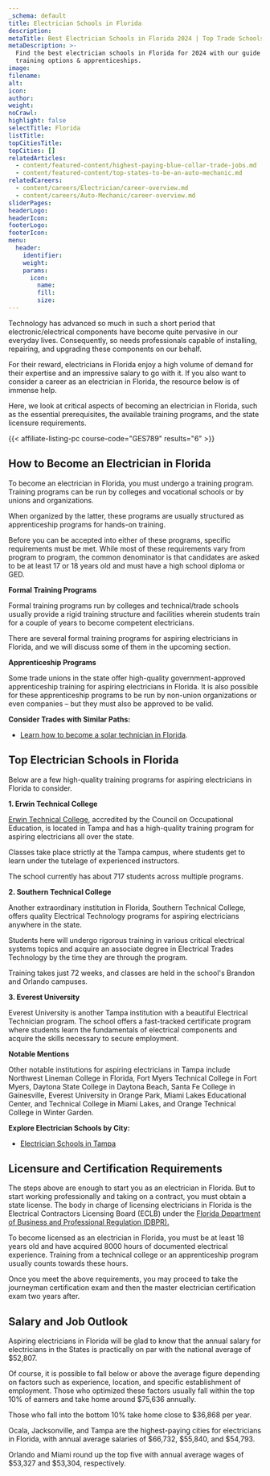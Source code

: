 ```yaml
---
_schema: default
title: Electrician Schools in Florida
description:
metaTitle: Best Electrician Schools in Florida 2024 | Top Trade Schools
metaDescription: >-
  Find the best electrician schools in Florida for 2024 with our guide to top
  training options & apprenticeships. 
image:
filename:
alt:
icon:
author:
weight:
noCrawl:
highlight: false
selectTitle: Florida
listTitle:
topCitiesTitle:
topCities: []
relatedArticles:
  - content/featured-content/highest-paying-blue-collar-trade-jobs.md
  - content/featured-content/top-states-to-be-an-auto-mechanic.md
relatedCareers:
  - content/careers/Electrician/career-overview.md
  - content/careers/Auto-Mechanic/career-overview.md
sliderPages:
headerLogo:
headerIcon:
footerLogo:
footerIcon:
menu:
  header:
    identifier:
    weight:
    params:
      icon:
        name:
        fill:
        size:
---
```

Technology has advanced so much in such a short period that electronic/electrical components have become quite pervasive in our everyday lives. Consequently, so needs professionals capable of installing, repairing, and upgrading these components on our behalf.

For their reward, electricians in Florida enjoy a high volume of demand for their expertise and an impressive salary to go with it. If you also want to consider a career as an electrician in Florida, the resource below is of immense help.

Here, we look at critical aspects of becoming an electrician in Florida, such as the essential prerequisites, the available training programs, and the state licensure requirements.

{{< affiliate-listing-pc course-code="GES789" results="6" >}}

## **How to Become an Electrician in Florida**

To become an electrician in Florida, you must undergo a training program. Training programs can be run by colleges and vocational schools or by unions and organizations.

When organized by the latter, these programs are usually structured as apprenticeship programs for hands-on training.

Before you can be accepted into either of these programs, specific requirements must be met. While most of these requirements vary from program to program, the common denominator is that candidates are asked to be at least 17 or 18 years old and must have a high school diploma or GED.

**Formal Training Programs**

Formal training programs run by colleges and technical/trade schools usually provide a rigid training structure and facilities wherein students train for a couple of years to become competent electricians.

There are several formal training programs for aspiring electricians in Florida, and we will discuss some of them in the upcoming section.

**Apprenticeship Programs**

Some trade unions in the state offer high-quality government-approved apprenticeship training for aspiring electricians in Florida. It is also possible for these apprenticeship programs to be run by non-union organizations or even companies – but they must also be approved to be valid.

**Consider Trades with Similar Paths:**

* [Learn how to become a solar technician in Florida](https://toptradeschools.com/near-you/solar-technician/florida/).

## **Top Electrician Schools in Florida**

Below are a few high-quality training programs for aspiring electricians in Florida to consider.

**1\. Erwin Technical College**

[Erwin Technical College](https://www.hillsboroughschools.org/erwin), accredited by the Council on Occupational Education, is located in Tampa and has a high-quality training program for aspiring electricians all over the state.

Classes take place strictly at the Tampa campus, where students get to learn under the tutelage of experienced instructors.

The school currently has about 717 students across multiple programs.

**2\. Southern Technical College**

Another extraordinary institution in Florida, Southern Technical College, offers quality Electrical Technology programs for aspiring electricians anywhere in the state.

Students here will undergo rigorous training in various critical electrical systems topics and acquire an associate degree in Electrical Trades Technology by the time they are through the program.

Training takes just 72 weeks, and classes are held in the school's Brandon and Orlando campuses.

**3\. Everest University**

Everest University is another Tampa institution with a beautiful Electrical Technician program. The school offers a fast-tracked certificate program where students learn the fundamentals of electrical components and acquire the skills necessary to secure employment.

**Notable Mentions**

Other notable institutions for aspiring electricians in Tampa include Northwest Lineman College in Florida, Fort Myers Technical College in Fort Myers, Daytona State College in Daytona Beach, Santa Fe College in Gainesville, Everest University in Orange Park, Miami Lakes Educational Center, and Technical College in Miami Lakes, and Orange Technical College in Winter Garden.

**Explore Electrician Schools by City:**

* [Electrician Schools in Tampa](https://toptradeschools.com/near-you/electrician/florida/tampa/)

## **Licensure and Certification Requirements**

The steps above are enough to start you as an electrician in Florida. But to start working professionally and taking on a contract, you must obtain a state license. The body in charge of licensing electricians in Florida is the Electrical Contractors Licensing Board (ECLB) under the [Florida Department of Business and Professional Regulation (DBPR).](https://www.myfloridalicense.com/intentions2.asp)

To become licensed as an electrician in Florida, you must be at least 18 years old and have acquired 8000 hours of documented electrical experience. Training from a technical college or an apprenticeship program usually counts towards these hours.

Once you meet the above requirements, you may proceed to take the journeyman certification exam and then the master electrician certification exam two years after.

## **Salary and Job Outlook**

Aspiring electricians in Florida will be glad to know that the annual salary for electricians in the States is practically on par with the national average of $52,807.

Of course, it is possible to fall below or above the average figure depending on factors such as experience, location, and specific establishment of employment. Those who optimized these factors usually fall within the top 10% of earners and take home around $75,636 annually.

Those who fall into the bottom 10% take home close to $36,868 per year.

Ocala, Jacksonville, and Tampa are the highest-paying cities for electricians in Florida, with annual average salaries of $66,732, $55,840, and $54,793.

Orlando and Miami round up the top five with annual average wages of $53,327 and $53,304, respectively.